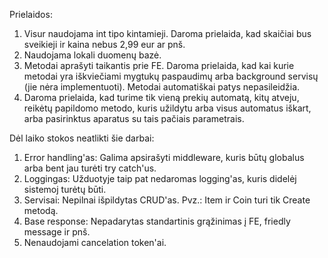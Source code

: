 Prielaidos: 
1. Visur naudojama int tipo kintamieji. Daroma prielaida, kad skaičiai bus sveikieji ir kaina nebus 2,99 eur ar pnš.
2. Naudojama lokali duomenų bazė.
3. Metodai aprašyti taikantis prie FE. Daroma prielaida, kad kai kurie metodai yra iškviečiami mygtukų paspaudimų arba background servisų (jie nėra implementuoti). Metodai automatiškai patys nepasileidžia.
5. Daroma prielaida, kad turime tik vieną prekių automatą, kitų atveju, reikėtų papildomo metodo, kuris užildytu arba visus automatus iškart, arba pasirinktus aparatus su tais pačiais parametrais.

Dėl laiko stokos neatlikti šie darbai:
1. Error handling'as: Galima apsirašyti middleware, kuris būtų globalus arba bent jau turėti try catch'us.
2. Loggingas: Užduotyje taip pat nedaromas logging'as, kuris didelėj sistemoj turėtų būti.
3. Servisai: Nepilnai išpildytas CRUD'as. Pvz.: Item ir Coin turi tik Create metodą. 
4. Base response: Nepadarytas standartinis grąžinimas į FE, friedly message ir pnš.
5. Nenaudojami cancelation token'ai.
